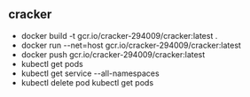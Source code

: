 ## cracker
-  docker build -t gcr.io/cracker-294009/cracker:latest .
- docker run --net=host gcr.io/cracker-294009/cracker:latest
-  docker push gcr.io/cracker-294009/cracker:latest
-  kubectl get pods
- kubectl get service --all-namespaces           
- kubectl delete pod <pod-id>
 kubectl get pods
